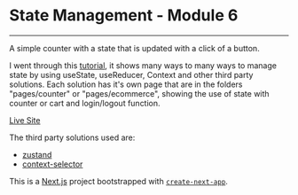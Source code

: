 # State Management - Module 6
--------------------------------------------------------
A simple counter with a state that is updated with a click of a button.

I went through this [tutorial](https://www.youtube.com/watch?v=MpdFj8MEuJA&ab_channel=JackHerrington), it shows many ways to many ways to manage state by using useState, useReducer, Context and other third party solutions. Each solution has it's own page that are in the folders "pages/counter" or "pages/ecommerce", showing the use of state with counter or cart and login/logout function.

[Live Site]()

The third party solutions used are:

- [zustand](https://www.npmjs.com/package/zustand)
- [context-selector](https://www.npmjs.com/package/context-selector)


This is a [Next.js](https://nextjs.org/) project bootstrapped with [`create-next-app`](https://github.com/vercel/next.js/tree/canary/packages/create-next-app).
